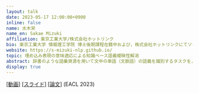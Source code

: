 ```yaml
---
layout: talk
date: 2023-05-17 12:00:00+0900
inline: false
name: 水木栄
name_en: Sakae Mizuki
affiliation: 東京工業大学/株式会社ホットリンク
bio: 東京工業大学 情報理工学院 博士後期課程在籍中および，株式会社ホットリンクにてソーシャルメディアの研究開発に従事．表現学習に興味を持つ．
website: https://s-mizuki-nlp.github.io/
topic: 埋め込み表現の意味適応による知識ベース語義曖昧性解消
abstract: 辞書のような語彙資源を用いて文中の単語（文脈語）の語義を識別するタスクを，知識ベース語義曖昧性解消（WSD）といいます．辞書には単語の語義を説明したテキスト，いわゆる語釈文が書いてあります．そこで有望な方法論は，BERT埋め込みを用いて文脈語に最も近い語釈文を選ぶことです．しかし，もしも文脈語と正解語義の埋め込みを近付ける手段があれば，さらに性能が伸びるはずです．これをふまえて，本研究では埋め込み表現の意味適応を提案しました．提案手法は，自己学習および語彙資源に書かれている語義どうしのつながりを教師信号として，埋め込み間の近さ・遠さを変更します．これにより，知識ベースWSDの最高性能を更新できました．ところで近年は，GPTなどの大規模言語モデルが目を見張るような能力を見せています．このような時代に，語彙資源のような人間の知識を深層学習モデルに統合する意義についても触れたいと思います．
display: true
---
```


[[動画]](https://youtu.be/hyTZskJ-ka8) [[スライド]](https://speakerdeck.com/s_mizuki_nlp/mai-meip-mibiao-xian-noyi-wei-shi-ying-niyoruzhi-shi-besuyu-yi-ai-mei-xing-jie-xiao) [[論文]](https://aclanthology.org/2023.eacl-main.251/) (EACL 2023)
